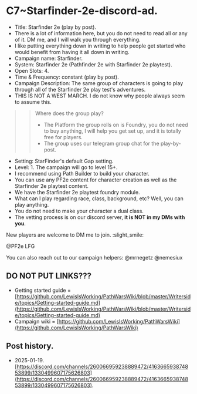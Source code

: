 # C7~Starfinder-2e-discord-ad.

- Title: Starfinder 2e (play by post).
- There is a lot of information here, but you do not need to read all or any of it. DM me, and I will walk you 
  through everything.
- I like putting everything down in writing to help people get started who would benefit from having it all down in writing.
- Campaign name: Starfinder.
- System: Starfinder 2e (Pathfinder 2e with Starfinder 2e playtest).
- Open Slots: 4.
- Time & Frequency: constant (play by post).
- Campaign Description: The same group of characters is going to play through all of the Starfinder 2e play test's 
  adventures.
- THIS IS NOT A WEST MARCH. I do not know why people always seem to assume this.

>> Where does the group play? 
>> - The Platform the group rolls on is Foundry, you do not need to buy anything, I will help you get set up, and it is 
totally free for players.
>> - The group uses our telegram group chat for the play-by-post.

- Setting: StarFinder's default Gap setting.
- Level: 1. The campaign will go to level 15+.
- I recommend using Path Builder to build your character.
- You can use any PF2e content for character creation as well as the Starfinder 2e playtest content.
- We have the Starfinder 2e playtest foundry module.
- What can I play regarding race, class, background, etc? Well, you can play anything.
- You do not need to make your character a dual class.
- The vetting process is on our discord server, **it is NOT in my DMs with you**.

New players are welcome to DM me to join.
:slight_smile:

@PF2e LFG

You can also reach out to our campaign helpers:
@mrnegetz
@nemesiux

## DO NOT PUT LINKS???

- Getting started guide = [https://github.com/LewisIsWorking/PathWarsWiki/blob/master/Writerside/topics/Getting-started-guide.md](https://github.com/LewisIsWorking/PathWarsWiki/blob/master/Writerside/topics/Getting-started-guide.md)
- Campaign wiki = [https://github.com/LewisIsWorking/PathWarsWiki](https://github.com/LewisIsWorking/PathWarsWiki)

## Post history.

- 2025-01-19. [https://discord.com/channels/260066959238889472/416366593874853899/1330499607175626803](https://discord.com/channels/260066959238889472/416366593874853899/1330499607175626803).
